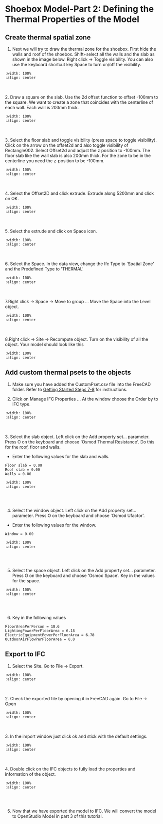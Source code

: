 # Shoebox Model-Part 2: Defining the Thermal Properties of the Model

## Create thermal spatial zone 
1. Next we will try to draw the thermal zone for the shoebox. First hide the walls and roof of the shoebox. Shift+select all the walls and the slab as shown in the image below. Right click -> Toggle visibility. You can also use the keyboard shortcut key Space to turn on/off the visibility.
```{image} ../_static/shoebox2/shoe2_1.png
:width: 100%
:align: center
```
<br/><br/>
2. Draw a square on the slab. Use the 2d offset function to offset -100mm to the square. We want to create a zone that coincides with the centerline of each wall. Each wall is 200mm thick. 
```{image} ../_static/shoebox2/shoe2_2.png
:width: 100%
:align: center
```
<br/><br/>
3. Select the floor slab and toggle visibility (press space to toggle visibility). Click on the arrow on the offset2d and also toggle visibility of Rectangle002. Select Offset2d and adjust the z position to -100mm. The floor slab like the wall slab is also 200mm thick. For the zone to be in the centerline you need the z-position to be -100mm.
```{image} ../_static/shoebox2/shoe2_3.png
:width: 100%
:align: center
```
<br/><br/>
4. Select the Offset2D and click extrude. Extrude along 5200mm and click on OK.
```{image} ../_static/shoebox2/shoe2_4.png
:width: 100%
:align: center
```
<br/><br/>
5. Select the extrude and click on Space icon.
```{image} ../_static/shoebox2/shoe2_5.gif
:width: 100%
:align: center
```
<br/><br/>
6. Select the Space. In the data view, change the Ifc Type to 'Spatial Zone' and the Predefined Type to 'THERMAL'
```{image} ../_static/shoebox2/shoe2_6.png
:width: 100%
:align: center
```
<br/><br/>
7.Right click -> Space -> Move to group ... Move the Space into the Level object.
```{image} ../_static/shoebox2/shoe2_7.png
:width: 100%
:align: center
```
<br/><br/>
8.Right click -> Site -> Recompute object. Turn on the visibility of all the object. Your model should look like this
```{image} ../_static/shoebox2/shoe2_8.png
:width: 100%
:align: center
```

## Add custom thermal psets to the objects

1. Make sure you have added the CustomPset.csv file into the FreeCAD folder. Refer to [Getting Started Steps 7-8](02_shoebox.md#freecad) for instructions.

2. Click on Manage IFC Properties ... At the window choose the Order by to IFC type.
```{image} ../_static/shoebox2/shoe2_9.png
:width: 100%
:align: center
```
<br/><br/>
3. Select the slab object. Left click on the Add property set... parameter. Press O on the keyboard and choose 'Osmod Thermal Resistance'. Do this for the roof, floor and walls.
- Enter the following values for the slab and walls.
```
Floor slab = 0.00
Roof slab = 0.00
Walls = 0.00
```
```{image} ../_static/shoebox2/shoe2_10.gif
:width: 100%
:align: center
```
<br/><br/>

4. Select the window object. Left click on the Add property set... parameter. Press O on the keyboard and choose 'Osmod Ufactor'.
- Enter the following values for the window.
```
Window = 0.00
```
```{image} ../_static/shoebox2/shoe2_11.gif
:width: 100%
:align: center
```
<br/><br/>

5. Select the space object. Left click on the Add property set... parameter. Press O on the keyboard and choose 'Osmod Space'. Key in the values for the space.
```{image} ../_static/shoebox2/shoe2_12.gif
:width: 100%
:align: center
```
<br/><br/>

6. Key in the following values
```
FloorAreaPerPerson = 18.6
LightingPowerPerFloorArea = 6.18
ElectricEquipmentPowerPerFloorArea = 6.78
OutdoorAirFlowPerFloorArea = 0.0
```

## Export to IFC
1. Select the Site. Go to File -> Export.
```{image} ../_static/shoebox2/shoe2_13.gif
:width: 100%
:align: center
```
<br/><br/>
2. Check the exported file by opening it in FreeCAD again. Go to File -> Open
```{image} ../_static/shoebox2/shoe2_14.png
:width: 100%
:align: center
```
<br/><br/>
3. In the import window just click ok and stick with the default settings.
```{image} ../_static/shoebox2/shoe2_15.png
:width: 100%
:align: center
```
<br/><br/>
4. Double click on the IFC objects to fully load the properties and information of the object.
```{image} ../_static/shoebox2/shoe2_16.png
:width: 100%
:align: center
```
<br/><br/>

5. Now that we have exported the model to IFC. We will convert the model to OpenStudio Model in part 3 of this tutorial.